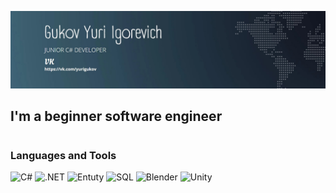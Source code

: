 [![Header](https://github.com/GukovYuriProd/gukovyuriprod/blob/main/assets/nWun602nrRE.jpg)](https://vk.com/yurigukov)

## I'm a beginner software engineer
#

### Languages and Tools
![C#](https://img.shields.io/badge/-C%23-0a1417?style=for-the-badge&logo=c%2b%2b&logoColor=bb7db2)
![.NET](https://img.shields.io/badge/-.NET-0a1417?style=for-the-badge&logo=.NET&logoColor=bb7db2)
![Entuty](https://img.shields.io/badge/-ADO.NET(EF)-0a1417?style=for-the-badge&logo=Microsoft&logoColor=b8e3ea)
![SQL](https://img.shields.io/badge/-SQL-0a1417?style=for-the-badge&logo=MySQL)
![Blender](https://img.shields.io/badge/-blender-0a1417?style=for-the-badge&logo=blender)
![Unity](https://img.shields.io/badge/-Unity-0a1417?style=for-the-badge&logo=unity)

